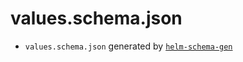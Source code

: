 # values.schema.json

- `values.schema.json` generated by [`helm-schema-gen`](https://github.com/karuppiah7890/helm-schema-gen)

